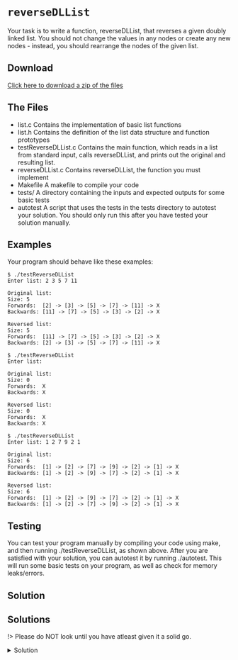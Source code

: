 # `reverseDLList`

Your task is to write a function, reverseDLList, that reverses a given doubly linked list. You should not change the values in any nodes or create any new nodes - instead, you should rearrange the nodes of the given list.

## Download

[Click here to download a zip of the files](2521/LinkedLists/reverseDLList.zip ':ignore')

## The Files

- list.c	Contains the implementation of basic list functions
- list.h	Contains the definition of the list data structure and function prototypes
- testReverseDLList.c	Contains the main function, which reads in a list from standard input, calls reverseDLList, and prints out the original and resulting list.
- reverseDLList.c	Contains reverseDLList, the function you must implement
- Makefile	A makefile to compile your code
- tests/	A directory containing the inputs and expected outputs for some basic tests
- autotest	A script that uses the tests in the tests directory to autotest your solution. You should only run this after you have tested your solution manually.

## Examples
Your program should behave like these examples:

```
$ ./testReverseDLList
Enter list: 2 3 5 7 11

Original list:
Size: 5
Forwards:  [2] -> [3] -> [5] -> [7] -> [11] -> X
Backwards: [11] -> [7] -> [5] -> [3] -> [2] -> X

Reversed list:
Size: 5
Forwards:  [11] -> [7] -> [5] -> [3] -> [2] -> X
Backwards: [2] -> [3] -> [5] -> [7] -> [11] -> X
```

```
$ ./testReverseDLList
Enter list: 

Original list:
Size: 0
Forwards:  X
Backwards: X

Reversed list:
Size: 0
Forwards:  X
Backwards: X
```	

```
$ ./testReverseDLList
Enter list: 1 2 7 9 2 1

Original list:
Size: 6
Forwards:  [1] -> [2] -> [7] -> [9] -> [2] -> [1] -> X
Backwards: [1] -> [2] -> [9] -> [7] -> [2] -> [1] -> X

Reversed list:
Size: 6
Forwards:  [1] -> [2] -> [9] -> [7] -> [2] -> [1] -> X
Backwards: [1] -> [2] -> [7] -> [9] -> [2] -> [1] -> X
```

## Testing

You can test your program manually by compiling your code using make, and then running ./testReverseDLList, as shown above. After you are satisfied with your solution, you can autotest it by running ./autotest. This will run some basic tests on your program, as well as check for memory leaks/errors.

## Solution

## Solutions

!> Please do NOT look until you have atleast given it a solid go.

<details>
<summary>Solution</summary>

```c
void reverseDLList(List l) {
  Node cur = l->first;
  l->first = l->last;
  l->last = cur;

  while (cur != NULL) {
    // A little weird so you may want to draw a picture
    Node tmp = cur->prev;
    cur->prev = cur->next;
    cur->next = tmp;
    cur = cur->prev;
  }
}
```
</details>
